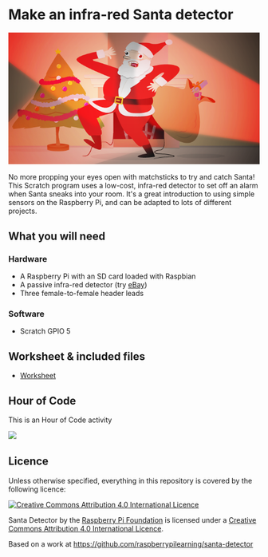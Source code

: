 # Make an infra-red Santa detector

![](cover.png)

No more propping your eyes open with matchsticks to try and catch Santa! This Scratch program uses a low-cost, infra-red detector to set off an alarm when Santa sneaks into your room. It's a great introduction to using simple sensors on the Raspberry Pi, and can be adapted to lots of different projects.

## What you will need

### Hardware

- A Raspberry Pi with an SD card loaded with Raspbian
- A passive infra-red detector (try [eBay](http://search.ebay.co.uk/pir+motion+sensor+module))
- Three female-to-female header leads

### Software

- Scratch GPIO 5

## Worksheet & included files

- [Worksheet](worksheet.md)

## Hour of Code

This is an Hour of Code activity

![](images/HOC_Logo_200px.png)

## Licence

Unless otherwise specified, everything in this repository is covered by the following licence:

[![Creative Commons Attribution 4.0 International Licence](http://i.creativecommons.org/l/by-sa/4.0/88x31.png)](http://creativecommons.org/licenses/by-sa/4.0/)

Santa Detector by the [Raspberry Pi Foundation](http://www.raspberrypi.org) is licensed under a [Creative Commons Attribution 4.0 International Licence](http://creativecommons.org/licenses/by-sa/4.0/).

Based on a work at https://github.com/raspberrypilearning/santa-detector
